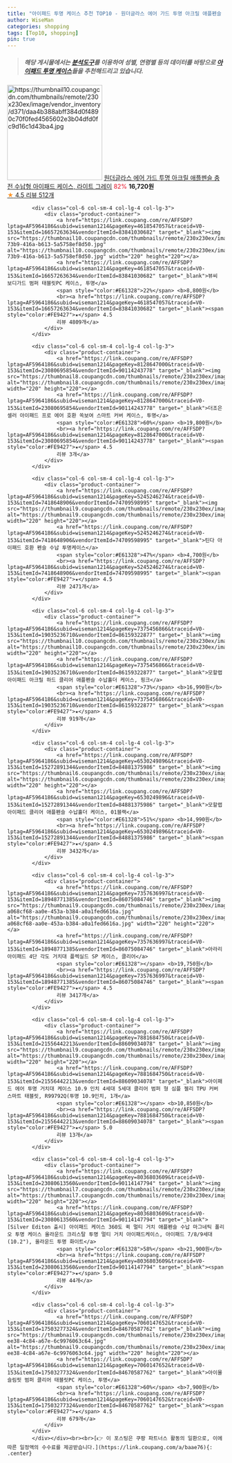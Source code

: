 ```yaml
---
title: "아이패드 투명 케이스 추천 TOP10 - 원더글라스 에어 가드 투명 아크릴 애플펜슬 충전 수납형 아이패드 케이스, 라이트 그레이"
author: WiseMan
categories: shopping
tags: [Top10, shopping]
pin: true
---
```


> ##### 해당 게시물에서는 [**분석도구**](https://itemscout.io/)를 이용하여 **성별**, **연령별** 등의 데이터를 바탕으로 [**아이패드 투명 케이스**](https://link.coupang.com/a/baae76)들을 추천해드리고 있습니다.
<div class="container"><div class="row">
            <div class="col-6 col-sm-4 col-lg-4 col-lg-3">
                <div class="product-container">
                    <a href="https://link.coupang.com/re/AFFSDP?lptag=AF5964186&subid=wiseman1214&pageKey=7764621049&traceid=V0-153&itemId=20946714785&vendorItemId=88083430446" target="_blank"><img src="https://thumbnail10.coupangcdn.com/thumbnails/remote/230x230ex/image/vendor_inventory/d371/daa4b388abff384d0f4890c70f0fed4565602e3b04dfd0fc9d16c1d43ba4.jpg" alt="https://thumbnail10.coupangcdn.com/thumbnails/remote/230x230ex/image/vendor_inventory/d371/daa4b388abff384d0f4890c70f0fed4565602e3b04dfd0fc9d16c1d43ba4.jpg" width="220" height="220"></a>
                    <a href="https://link.coupang.com/re/AFFSDP?lptag=AF5964186&subid=wiseman1214&pageKey=7764621049&traceid=V0-153&itemId=20946714785&vendorItemId=88083430446" target="_blank">원더글라스 에어 가드 투명 아크릴 애플펜슬 충전 수납형 아이패드 케이스, 라이트 그레이</a>
                    <span style="color:#E61328">82%</span> <b>16,720원</b>
                    <br><a href="https://link.coupang.com/re/AFFSDP?lptag=AF5964186&subid=wiseman1214&pageKey=7764621049&traceid=V0-153&itemId=20946714785&vendorItemId=88083430446" target="_blank"><span style="color:#FE9427">★</span> 4.5
                    리뷰 512개</a>
                </div>
            </div>
            
            <div class="col-6 col-sm-4 col-lg-4 col-lg-3">
                <div class="product-container">
                    <a href="https://link.coupang.com/re/AFFSDP?lptag=AF5964186&subid=wiseman1214&pageKey=4618547057&traceid=V0-153&itemId=16657263634&vendorItemId=83841030682" target="_blank"><img src="https://thumbnail10.coupangcdn.com/thumbnails/remote/230x230ex/image/retail/images/2022/11/11/11/0/652e5a2e-73b9-416a-b613-5a5758ef8d50.jpg" alt="https://thumbnail10.coupangcdn.com/thumbnails/remote/230x230ex/image/retail/images/2022/11/11/11/0/652e5a2e-73b9-416a-b613-5a5758ef8d50.jpg" width="220" height="220"></a>
                    <a href="https://link.coupang.com/re/AFFSDP?lptag=AF5964186&subid=wiseman1214&pageKey=4618547057&traceid=V0-153&itemId=16657263634&vendorItemId=83841030682" target="_blank">뷰씨 보디가드 범퍼 태블릿PC 케이스, 투명</a>
                    <span style="color:#E61328">22%</span> <b>8,800원</b>
                    <br><a href="https://link.coupang.com/re/AFFSDP?lptag=AF5964186&subid=wiseman1214&pageKey=4618547057&traceid=V0-153&itemId=16657263634&vendorItemId=83841030682" target="_blank"><span style="color:#FE9427">★</span> 4.5
                    리뷰 4809개</a>
                </div>
            </div>
            
            <div class="col-6 col-sm-4 col-lg-4 col-lg-3">
                <div class="product-container">
                    <a href="https://link.coupang.com/re/AFFSDP?lptag=AF5964186&subid=wiseman1214&pageKey=8128647000&traceid=V0-153&itemId=23080695854&vendorItemId=90114243778" target="_blank"><img src="https://thumbnail8.coupangcdn.com/thumbnails/remote/230x230ex/image/vendor_inventory/b35d/815f162ad907d5e7b1deec17175e5dc3c9dc38e522a128e071c62cf176c6.jpg" alt="https://thumbnail8.coupangcdn.com/thumbnails/remote/230x230ex/image/vendor_inventory/b35d/815f162ad907d5e7b1deec17175e5dc3c9dc38e522a128e071c62cf176c6.jpg" width="220" height="220"></a>
                    <a href="https://link.coupang.com/re/AFFSDP?lptag=AF5964186&subid=wiseman1214&pageKey=8128647000&traceid=V0-153&itemId=23080695854&vendorItemId=90114243778" target="_blank">더조은셀러 아이패드 프로 에어 호환 쏙보여 스마트 커버 케이스, 투명</a>
                    <span style="color:#E61328">60%</span> <b>19,800원</b>
                    <br><a href="https://link.coupang.com/re/AFFSDP?lptag=AF5964186&subid=wiseman1214&pageKey=8128647000&traceid=V0-153&itemId=23080695854&vendorItemId=90114243778" target="_blank"><span style="color:#FE9427">★</span> 4.5
                    리뷰 3개</a>
                </div>
            </div>
            
            <div class="col-6 col-sm-4 col-lg-4 col-lg-3">
                <div class="product-container">
                    <a href="https://link.coupang.com/re/AFFSDP?lptag=AF5964186&subid=wiseman1214&pageKey=5245246274&traceid=V0-153&itemId=7418648906&vendorItemId=74709598995" target="_blank"><img src="https://thumbnail9.coupangcdn.com/thumbnails/remote/230x230ex/image/rs_quotation_api/d3xocsca/b1743c87a9994e3b9051d69a729f6c9e.jpg" alt="https://thumbnail9.coupangcdn.com/thumbnails/remote/230x230ex/image/rs_quotation_api/d3xocsca/b1743c87a9994e3b9051d69a729f6c9e.jpg" width="220" height="220"></a>
                    <a href="https://link.coupang.com/re/AFFSDP?lptag=AF5964186&subid=wiseman1214&pageKey=5245246274&traceid=V0-153&itemId=7418648906&vendorItemId=74709598995" target="_blank">틴다 아이패드 호환 펜슬 수납 투명케이스</a>
                    <span style="color:#E61328">47%</span> <b>4,700원</b>
                    <br><a href="https://link.coupang.com/re/AFFSDP?lptag=AF5964186&subid=wiseman1214&pageKey=5245246274&traceid=V0-153&itemId=7418648906&vendorItemId=74709598995" target="_blank"><span style="color:#FE9427">★</span> 4.5
                    리뷰 2471개</a>
                </div>
            </div>
            
            <div class="col-6 col-sm-4 col-lg-4 col-lg-3">
                <div class="product-container">
                    <a href="https://link.coupang.com/re/AFFSDP?lptag=AF5964186&subid=wiseman1214&pageKey=7375456866&traceid=V0-153&itemId=19035236710&vendorItemId=86159322877" target="_blank"><img src="https://thumbnail10.coupangcdn.com/thumbnails/remote/230x230ex/image/vendor_inventory/1ff5/f771a6042b5522a75c56abd1730fa48bb3c4f1b518fb0beb8aa050c10204.png" alt="https://thumbnail10.coupangcdn.com/thumbnails/remote/230x230ex/image/vendor_inventory/1ff5/f771a6042b5522a75c56abd1730fa48bb3c4f1b518fb0beb8aa050c10204.png" width="220" height="220"></a>
                    <a href="https://link.coupang.com/re/AFFSDP?lptag=AF5964186&subid=wiseman1214&pageKey=7375456866&traceid=V0-153&itemId=19035236710&vendorItemId=86159322877" target="_blank">모할랩 아이패드 아크릴 하드 클리어 애플펜슬 수납홀더 케이스, 핑크</a>
                    <span style="color:#E61328">73%</span> <b>16,990원</b>
                    <br><a href="https://link.coupang.com/re/AFFSDP?lptag=AF5964186&subid=wiseman1214&pageKey=7375456866&traceid=V0-153&itemId=19035236710&vendorItemId=86159322877" target="_blank"><span style="color:#FE9427">★</span> 4.5
                    리뷰 919개</a>
                </div>
            </div>
            
            <div class="col-6 col-sm-4 col-lg-4 col-lg-3">
                <div class="product-container">
                    <a href="https://link.coupang.com/re/AFFSDP?lptag=AF5964186&subid=wiseman1214&pageKey=6530249896&traceid=V0-153&itemId=15272891344&vendorItemId=84881375986" target="_blank"><img src="https://thumbnail6.coupangcdn.com/thumbnails/remote/230x230ex/image/vendor_inventory/125d/ae8d39e104d051b7a25bee946f1b002b89d392c123e0e7de040f14e81a82.jpg" alt="https://thumbnail6.coupangcdn.com/thumbnails/remote/230x230ex/image/vendor_inventory/125d/ae8d39e104d051b7a25bee946f1b002b89d392c123e0e7de040f14e81a82.jpg" width="220" height="220"></a>
                    <a href="https://link.coupang.com/re/AFFSDP?lptag=AF5964186&subid=wiseman1214&pageKey=6530249896&traceid=V0-153&itemId=15272891344&vendorItemId=84881375986" target="_blank">모할랩 아이패드 클리어 애플펜슬 수납홀더 케이스, 01블랙</a>
                    <span style="color:#E61328">51%</span> <b>14,990원</b>
                    <br><a href="https://link.coupang.com/re/AFFSDP?lptag=AF5964186&subid=wiseman1214&pageKey=6530249896&traceid=V0-153&itemId=15272891344&vendorItemId=84881375986" target="_blank"><span style="color:#FE9427">★</span> 4.5
                    리뷰 3432개</a>
                </div>
            </div>
            
            <div class="col-6 col-sm-4 col-lg-4 col-lg-3">
                <div class="product-container">
                    <a href="https://link.coupang.com/re/AFFSDP?lptag=AF5964186&subid=wiseman1214&pageKey=7357636997&traceid=V0-153&itemId=18948771385&vendorItemId=86075084746" target="_blank"><img src="https://thumbnail9.coupangcdn.com/thumbnails/remote/230x230ex/image/retail/images/1184436584653241-a068cf68-aa0e-453a-b384-a0a1fed6616a.jpg" alt="https://thumbnail9.coupangcdn.com/thumbnails/remote/230x230ex/image/retail/images/1184436584653241-a068cf68-aa0e-453a-b384-a0a1fed6616a.jpg" width="220" height="220"></a>
                    <a href="https://link.coupang.com/re/AFFSDP?lptag=AF5964186&subid=wiseman1214&pageKey=7357636997&traceid=V0-153&itemId=18948771385&vendorItemId=86075084746" target="_blank">아라리 아이패드 4단 각도 거치대 플렉실드 SP 케이스, 클리어</a>
                    <span style="color:#E61328"></span> <b>19,750원</b>
                    <br><a href="https://link.coupang.com/re/AFFSDP?lptag=AF5964186&subid=wiseman1214&pageKey=7357636997&traceid=V0-153&itemId=18948771385&vendorItemId=86075084746" target="_blank"><span style="color:#FE9427">★</span> 4.5
                    리뷰 3417개</a>
                </div>
            </div>
            
            <div class="col-6 col-sm-4 col-lg-4 col-lg-3">
                <div class="product-container">
                    <a href="https://link.coupang.com/re/AFFSDP?lptag=AF5964186&subid=wiseman1214&pageKey=7881684750&traceid=V0-153&itemId=21556442213&vendorItemId=88609034078" target="_blank"><img src="https://thumbnail9.coupangcdn.com/thumbnails/remote/230x230ex/image/vendor_inventory/56e0/7e60afa54151ae651996725a35f9f2cfa260b8e9ef916305de1456b1dfb5.jpg" alt="https://thumbnail9.coupangcdn.com/thumbnails/remote/230x230ex/image/vendor_inventory/56e0/7e60afa54151ae651996725a35f9f2cfa260b8e9ef916305de1456b1dfb5.jpg" width="220" height="220"></a>
                    <a href="https://link.coupang.com/re/AFFSDP?lptag=AF5964186&subid=wiseman1214&pageKey=7881684750&traceid=V0-153&itemId=21556442213&vendorItemId=88609034078" target="_blank">아이패드 에어 투명 거치대 케이스 10.9 인치 4세대 5세대 클리어 범퍼 형 심플 젤리 TPU 커버 스마트 태블릿, R99792Q(투명 10.9인치, 1개</a>
                    <span style="color:#E61328"></span> <b>10,850원</b>
                    <br><a href="https://link.coupang.com/re/AFFSDP?lptag=AF5964186&subid=wiseman1214&pageKey=7881684750&traceid=V0-153&itemId=21556442213&vendorItemId=88609034078" target="_blank"><span style="color:#FE9427">★</span> 5.0
                    리뷰 13개</a>
                </div>
            </div>
            
            <div class="col-6 col-sm-4 col-lg-4 col-lg-3">
                <div class="product-container">
                    <a href="https://link.coupang.com/re/AFFSDP?lptag=AF5964186&subid=wiseman1214&pageKey=8036803609&traceid=V0-153&itemId=23080613560&vendorItemId=90114147794" target="_blank"><img src="https://thumbnail7.coupangcdn.com/thumbnails/remote/230x230ex/image/vendor_inventory/98fa/cd3cb1f688f2969daffbec4d6be53cba663612a26a751121de75ae8e4987.jpg" alt="https://thumbnail7.coupangcdn.com/thumbnails/remote/230x230ex/image/vendor_inventory/98fa/cd3cb1f688f2969daffbec4d6be53cba663612a26a751121de75ae8e4987.jpg" width="220" height="220"></a>
                    <a href="https://link.coupang.com/re/AFFSDP?lptag=AF5964186&subid=wiseman1214&pageKey=8036803609&traceid=V0-153&itemId=23080613560&vendorItemId=90114147794" target="_blank">[Silver Editon 출시] 아이패드 케이스 360도 퀵 멀티 거치 애플펜슬 수납 마그네틱 폴리오 투명 케이스 올라운드 크리스탈 투명 멀티 거치 아이패드케이스, 아이패드 7/8/9세대(10.2"), 올라운드 투명 화이트</a>
                    <span style="color:#E61328">58%</span> <b>21,900원</b>
                    <br><a href="https://link.coupang.com/re/AFFSDP?lptag=AF5964186&subid=wiseman1214&pageKey=8036803609&traceid=V0-153&itemId=23080613560&vendorItemId=90114147794" target="_blank"><span style="color:#FE9427">★</span> 5.0
                    리뷰 44개</a>
                </div>
            </div>
            
            <div class="col-6 col-sm-4 col-lg-4 col-lg-3">
                <div class="product-container">
                    <a href="https://link.coupang.com/re/AFFSDP?lptag=AF5964186&subid=wiseman1214&pageKey=7060147652&traceid=V0-153&itemId=17503277324&vendorItemId=84670587762" target="_blank"><img src="https://thumbnail9.coupangcdn.com/thumbnails/remote/230x230ex/image/retail/images/2023/01/12/10/7/39a85e85-ee38-4c84-a67e-6c9976063c64.jpg" alt="https://thumbnail9.coupangcdn.com/thumbnails/remote/230x230ex/image/retail/images/2023/01/12/10/7/39a85e85-ee38-4c84-a67e-6c9976063c64.jpg" width="220" height="220"></a>
                    <a href="https://link.coupang.com/re/AFFSDP?lptag=AF5964186&subid=wiseman1214&pageKey=7060147652&traceid=V0-153&itemId=17503277324&vendorItemId=84670587762" target="_blank">아이몰 슬림핏 범퍼 클리어 태블릿PC 케이스, 투명</a>
                    <span style="color:#E61328">60%</span> <b>7,900원</b>
                    <br><a href="https://link.coupang.com/re/AFFSDP?lptag=AF5964186&subid=wiseman1214&pageKey=7060147652&traceid=V0-153&itemId=17503277324&vendorItemId=84670587762" target="_blank"><span style="color:#FE9427">★</span> 4.5
                    리뷰 679개</a>
                </div>
            </div>
            </div></div><br><br>[👉 이 포스팅은 쿠팡 파트너스 활동의 일환으로, 이에 따른 일정액의 수수료를 제공받습니다.](https://link.coupang.com/a/baae76){: .center}